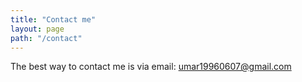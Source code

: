 ```yaml
---
title: "Contact me"
layout: page
path: "/contact"
---
```


The best way to contact me is via email: [umar19960607@gmail.com](mailto:umar19960607@gmail.com)


